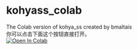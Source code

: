 # kohyass_colab
The Colab version of kohya_ss created by bmaltais  
你可以点击下面这个按钮直接打开。  
[![Open In Colab](https://colab.research.google.com/assets/colab-badge.svg)]([https://colab.research.google.com/gist/baicai99/b56ed884adb2f10b8b3e9673304c205c/kohyass_colab.ipynb](https://colab.research.google.com/drive/14ebtP0nU9PdFaxUGZhUIFWhxtKSoa9b5?usp=sharing))
